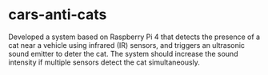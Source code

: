 # cars-anti-cats
Developed a system based on Raspberry Pi 4 that detects the presence of a cat near a vehicle using infrared (IR) sensors, and triggers an ultrasonic sound emitter to deter the cat. The system should increase the sound intensity if multiple sensors detect the cat simultaneously.
